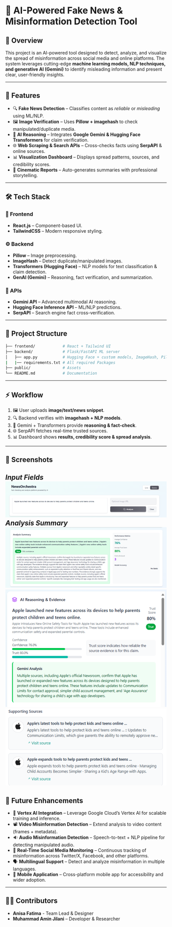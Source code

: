 # 📰 AI-Powered Fake News & Misinformation Detection Tool

## 📌 Overview
This project is an AI-powered tool designed to detect, analyze, and visualize the spread of misinformation across social media and online platforms. The system leverages cutting-edge **machine learning models, NLP techniques, and generative AI (Gemini)** to identify misleading information and present clear, user-friendly insights.

---

## 🚀 Features
- 🔍 **Fake News Detection** – Classifies content as *reliable* or *misleading* using ML/NLP.  
- 🖼 **Image Verification** – Uses **Pillow + imagehash** to check manipulated/duplicate media.  
- 🤖 **AI Reasoning** – Integrates **Google Gemini & Hugging Face Transformers** for claim verification.  
- 🌐 **Web Scraping & Search APIs** – Cross-checks facts using **SerpAPI** & online sources.  
- 📊 **Visualization Dashboard** – Displays spread patterns, sources, and credibility scores.  
- 🎥 **Cinematic Reports** – Auto-generates summaries with professional storytelling.  

---

## 🛠️ Tech Stack

### 🎨 Frontend
- **React.js** – Component-based UI.  
- **TailwindCSS** – Modern responsive styling.  

### ⚙️ Backend
- **Pillow** – Image preprocessing.  
- **ImageHash** – Detect duplicate/manipulated images.  
- **Transformers (Hugging Face)** – NLP models for text classification & claim detection.  
- **GenAI (Gemini)** – Reasoning, fact verification, and summarization.  

### 🔗 APIs
- **Gemini API** – Advanced multimodal AI reasoning.  
- **Hugging Face Inference API** – ML/NLP predictions.  
- **SerpAPI** – Search engine fact cross-verification.  

---

## 📂 Project Structure
```bash
├── frontend/            # React + Tailwind UI
├── backend/             # Flask/FastAPI ML server
│   ├── app.py           # Hugging Face + custom models, ImageHash, Pillow, parsing tools, Genai
|   |── requirements.txt # All required Packages
├── public/              # Assets
└── README.md            # Documentation
```


---

## ⚡ Workflow
1. 🖼 User uploads **image/text/news snippet**.  
2. 🔍 Backend verifies with **imagehash + NLP models**.  
3. 🤖 Gemini + Transformers provide **reasoning & fact-check**.  
4. 🌐 SerpAPI fetches real-time trusted sources.  
5. 📊 Dashboard shows **results, credibility score & spread analysis**.  

---

## 📸 Screenshots
*Input Fields*
![Input Fields](https://github.com/mdaminxf/newsorchestra/blob/main/public/image%20(4).png)
*Analysis Summary*
![Analysis Summary](https://github.com/mdaminxf/newsorchestra/blob/main/public/image%20(1).png)
![Ai Resoning](https://github.com/mdaminxf/newsorchestra/blob/main/public/image%20(2).png)
![Evidence Section](https://github.com/mdaminxf/newsorchestra/blob/main/public/image%20(3).png)
---

## 🔮 Future Enhancements
- 🤖 **Vertex AI Integration** – Leverage Google Cloud’s Vertex AI for scalable training and inference.  
- 📽️ **Video Misinformation Detection** – Extend analysis to video content (frames + metadata).  
- 🔉 **Audio Misinformation Detection** – Speech-to-text + NLP pipeline for detecting manipulated audio.  
- 📡 **Real-Time Social Media Monitoring** – Continuous tracking of misinformation across Twitter/X, Facebook, and other platforms.  
- 🗣 **Multilingual Support** – Detect and analyze misinformation in multiple languages.  
- 📱 **Mobile Application** – Cross-platform mobile app for accessibility and wider adoption.  


---

## 👨‍💻 Contributors
- **Anisa Fatima** - Team Lead & Designer
- **Muhammad Amin Jilani** – Developer & Researcher  
